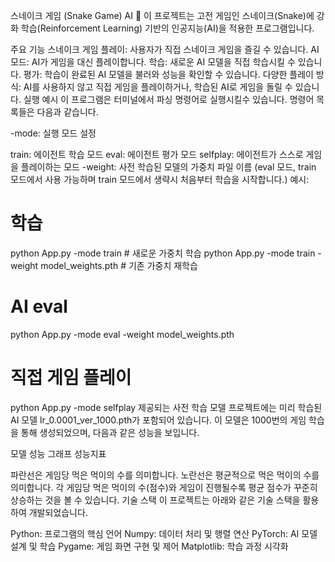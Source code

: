 스네이크 게임 (Snake Game) AI 🐍
이 프로젝트는 고전 게임인 스네이크(Snake)에 강화 학습(Reinforcement Learning) 기반의 인공지능(AI)을 적용한 프로그램입니다.

주요 기능
스네이크 게임 플레이: 사용자가 직접 스네이크 게임을 즐길 수 있습니다.
AI 모드: AI가 게임을 대신 플레이합니다.
학습: 새로운 AI 모델을 직접 학습시킬 수 있습니다.
평가: 학습이 완료된 AI 모델을 불러와 성능을 확인할 수 있습니다.
다양한 플레이 방식: AI를 사용하지 않고 직접 게임을 플레이하거나, 학습된 AI로 게임을 돌릴 수 있습니다.
실행 예시
이 프로그램은 터미널에서 파싱 명령어로 실행시킬수 있습니다.
명령어 목록들은 다음과 같습니다.

-mode: 실행 모드 설정

train: 에이전트 학습 모드
eval: 에이전트 평가 모드
selfplay: 에이전트가 스스로 게임을 플레이하는 모드
-weight: 사전 학습된 모델의 가중치 파일 이름
(eval 모드, train 모드에서 사용 가능하며 train 모드에서 생략시 처음부터 학습을 시작합니다.)
예시:

# 학습
python App.py -mode train    # 새로운 가중치 학습
python App.py -mode train -weight model_weights.pth    # 기존 가중치 재학습

# AI eval
python App.py -mode eval -weight model_weights.pth

# 직접 게임 플레이
python App.py -mode selfplay
제공되는 사전 학습 모델
프로젝트에는 미리 학습된 AI 모델 lr_0.0001_ver_1000.pth가 포함되어 있습니다. 이 모델은 1000번의 게임 학습을 통해 생성되었으며, 다음과 같은 성능을 보입니다.

모델 성능 그래프
성능지표

파란선은 게임당 먹은 먹이의 수를 의미합니다.
노란선은 평균적으로 먹은 먹이의 수를 의미합니다.
각 게임당 먹은 먹이의 수(점수)와 게임이 진행될수록 평균 점수가 꾸준히 상승하는 것을 볼 수 있습니다.
기술 스택
이 프로젝트는 아래와 같은 기술 스택을 활용하여 개발되었습니다.

Python: 프로그램의 핵심 언어
Numpy: 데이터 처리 및 행렬 연산
PyTorch: AI 모델 설계 및 학습
Pygame: 게임 화면 구현 및 제어
Matplotlib: 학습 과정 시각화